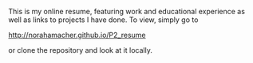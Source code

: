 This is my online resume, featuring work and educational experience as well as links to projects I have done.
To view, simply go to

http://norahamacher.github.io/P2_resume

or clone the repository and look at it locally.

